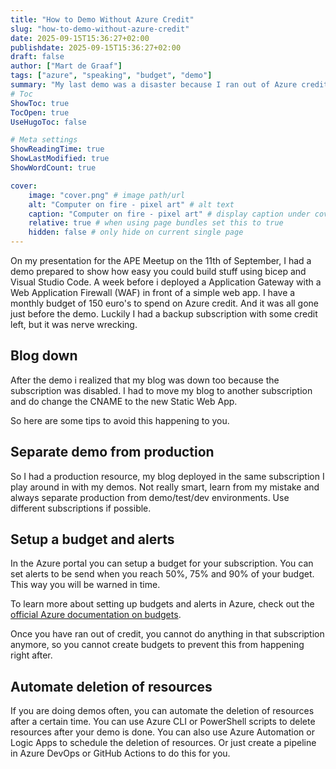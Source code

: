 ```yaml
---
title: "How to Demo Without Azure Credit"
slug: "how-to-demo-without-azure-credit"
date: 2025-09-15T15:36:27+02:00
publishdate: 2025-09-15T15:36:27+02:00
draft: false
author: ["Mart de Graaf"]
tags: ["azure", "speaking", "budget", "demo"]
summary: "My last demo was a disaster because I ran out of Azure credit. Here are some tips to avoid that happening to you."
# Toc
ShowToc: true
TocOpen: true
UseHugoToc: false

# Meta settings
ShowReadingTime: true
ShowLastModified: true
ShowWordCount: true

cover:
    image: "cover.png" # image path/url
    alt: "Computer on fire - pixel art" # alt text
    caption: "Computer on fire - pixel art" # display caption under cover
    relative: true # when using page bundles set this to true
    hidden: false # only hide on current single page
---
```


On my presentation for the APE Meetup on the 11th of September, I had a demo prepared to show how easy you could build stuff using bicep and Visual Studio Code. A week before i deployed a Application Gateway with a Web Application Firewall (WAF) in front of a simple web app. I have a monthly budget of 150 euro's to spend on Azure credit. And it was all gone just before the demo. Luckily I had a backup subscription with some credit left, but it was nerve wrecking.

## Blog down

After the demo i realized that my blog was down too because the subscription was disabled. I had to move my blog to another subscription and do change the CNAME to the new Static Web App.

So here are some tips to avoid this happening to you.

## Separate demo from production

So I had a production resource, my blog deployed in the same subscription I play around in with my demos. Not really smart, learn from my mistake and always separate production from demo/test/dev environments. Use different subscriptions if possible.

## Setup a budget and alerts

In the Azure portal you can setup a budget for your subscription. You can set alerts to be send when you reach 50%, 75% and 90% of your budget. This way you will be warned in time.

To learn more about setting up budgets and alerts in Azure, check out the [official Azure documentation on budgets](https://learn.microsoft.com/en-us/azure/cost-management-billing/costs/tutorial-acm-create-budgets).

Once you have ran out of credit, you cannot do anything in that subscription anymore, so you cannot create budgets to prevent this from happening right after.

## Automate deletion of resources

If you are doing demos often, you can automate the deletion of resources after a certain time. You can use Azure CLI or PowerShell scripts to delete resources after your demo is done. You can also use Azure Automation or Logic Apps to schedule the deletion of resources. Or just create a pipeline in Azure DevOps or GitHub Actions to do this for you.
